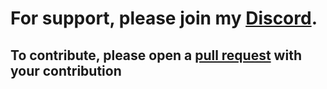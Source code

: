 # For support, please join my [Discord](https://discord.gg/ZUcmmH2TK6).

## To contribute, please open a [pull request](https://github.com/EIIis/ahk/pulls) with your contribution
